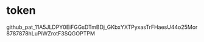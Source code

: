 # token

github_pat_11A5JLDPY0EiFGGsDTmBDj_GKbxYXTPyxasTrFHaesU44o25Mor8787878hLuPiWZrotF3SQGOPTPM

